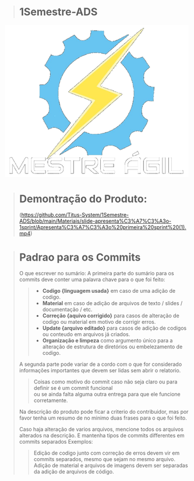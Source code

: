 

> # 1Semestre-ADS

![This is an alt text](app/static/images/logo_transp.png)

> # Demontração do Produto:
> (https://github.com/Titus-System/1Semestre-ADS/blob/main/Materiais/slide-apresenta%C3%A7%C3%A3o-1sprint/Apresenta%C3%A7%C3%A3o%20primeira%20sprint%20(1).mp4)

> # Padrao para os Commits
>
> O que escrever no sumário:
> A primeira parte do sumário para os commits deve conter uma palavra chave para o que foi feito:
>
>> - **Codigo {linguagem usada}** em caso de uma adição de codigo.
>> - **Material** em caso de adição de arquivos de texto / slides / documentação / etc.
>> - **Correção {aquivo corrigido}** para casos de alteração de codigo ou material em motivo de corrigir erros.
>> - **Update {arquivo editado}** para casos de adição de codigos ou conteudo em arquivos já criados.
>> - **Organização e limpeza** como argumento único para a alteração de estrutura de diretórios ou embelezamento de codigo.
>
> A segunda parte pode variar de a cordo com o que for considerado informações importantes que devem ser lidas sem abrir o relatorio.
>
>> Coisas como motivo do commit caso não seja claro ou para definir se é um commit funcional  
>> ou se ainda falta alguma outra entrega para que ele funcione corretamente.
>
> Na descrição do produto pode ficar a criterio do contribuidor, mas por favor tenha um resumo de no minimo duas frases para o que foi feito.
>
> Caso haja alteração de varios arquivos, mencione todos os arquivos alterados na descrição. E mantenha tipos de commits differentes em commits separados
> Exemplos:
>
>> Edição de codigo junto com correção de erros devem vir em commits separados, mesmo que sejam no mesmo arquivo.
>> Adição de material e arquivos de imagens devem ser separadas da adição de arquivos de código.
